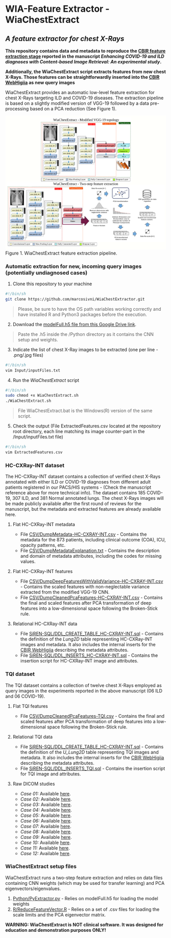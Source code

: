 # WIA-Feature Extractor - WiaChestExtract
## _A feature extractor for chest X-Rays_

**This repository contains data and metadata to reproduce the [CBIR feature extraction stage](https://github.com/marcosivni/webhigiia) reported in the manuscript _Enhancing COVID-19 and ILD diagnoses with Content-based Image Retrieval: An experimental study_.**

**Additionally, the WiaChestExtract script extracts features from new chest X-Rays. Those features can be straightforwardly inserted into the [CBIR WebHigiia](https://github.com/marcosivni/webhigiia) as new query images**

WiaChestExtract provides an automatic low-level feature extraction for chest X-Rays targeting ILD and COVID-19 diseases.
The extraction pipeline is based on a slightly modified version of VGG-19 followed by a data pre-processing based on a PCA reduction (See Figure 1).

![WiaChestExtract Pipeline](https://github.com/marcosivni/WiaChestExtractor/blob/main/GitImages/arch.png)
Figure 1. WiaChestExtract feature extraction pipeline.


### Automatic extraction for new, incoming query images (potentially undiagnosed cases)

1. Clone this repository to your machine
```sh
#!/bin/sh
git clone https://github.com/marcosivni/WiaChestExtractor.git
```
> Please, be sure to have the OS path variables working correctly and have installed R and Python3 packages before the execution.

2. Download the [modelFull.h5 file from this Google Drive link](https://drive.google.com/file/d/1JdDtnGa43MJwm5cbErgzA-9cxWMAOy-2/view?usp=sharing).
> Paste the .h5 inside the /Python directory as it contains the CNN setup and weights.


3. Indicate the list of chest X-Ray images to be extracted (one per line - .png/.jpg files)
```sh
#!/bin/sh
vim Input/inputFiles.txt
```

4. Run the _WiaChestExtract_ script
```sh
#!/bin/sh
sudo chmod +x WiaChestExtract.sh
./WiaChestExtract.sh
```
> File WiaChestExtract.bat is the Windows(R) version of the same script. 


5. Check the output (File ExtractedFeatures.csv located at the repository root directory, each line matching its image counter-part in the /Input/inputFiles.txt file)
```sh
#!/bin/sh
vim ExtractedFeatures.csv
```

### HC-CXRay-INT dataset

The HC-CXRay-INT dataset contains a collection of verified chest X-Rays annotated with either ILD or COVID-19 diagnoses from different adult patients registered in our PACS/HIS systems - (Check the manuscript reference above for more technical info).
The dataset contains 185 COVID-19, 307 ILD, and 381 Normal annotated lungs.
The chest X-Rays images will be made publicly available after the first round of reviews for the manuscript, but the metadata and extracted features are already available here.

1. Flat HC-CXRay-INT metadata 
    - File [CSV/DumpMetadata-HC-CXRAY-INT.csv](CSV/DumpMetadata-HC-CXRAY-INT.csv) - Contains the metadata for the 873 patients, including clinical outcome (COA), ICU, opacity patterns, etc.
    - File [CSV/DumpMetadataExplanation.txt](CSV/DumpMetadataExplanation.txt) - Contains the description and domain of metadata attributes, including the codes for missing values.
    
2. Flat HC-CXRay-INT features
    - File [CSV/DumpDeepFeaturesWithValidVariance-HC-CXRAY-INT.csv](CSV/DumpDeepFeaturesWithValidVariance-HC-CXRAY-INT.csv) - Contains the scaled features with non-neglectable variance extracted from the modified VGG-19 CNN.
    - File [CSV/DumpCleanedPcaFeatures-HC-CXRAY-INT.csv](CSV/DumpCleanedPcaFeatures-HC-CXRAY-INT.csv) - Contains the final and scaled features after PCA transformation of deep features into a low-dimensional space following the Broken-Stick rule.

3. Relational HC-CXRay-INT data 
    - File [SiREN-SQL/DDL_CREATE_TABLE_HC-CXRAY-INT.sql](SiREN-SQL/DDL_CREATE_TABLE_HC-CXRAY-INT.sql) - Contains the definition of the *Lung2D* table representing HC-CXRay-INT images and metadata. It also includes the internal inserts for the [CBIR WebHigiia](https://github.com/marcosivni/webhigiia) describing the metadata attributes.
    - File [SiREN-SQL/DDL_INSERTS_HC-CXRAY-INT.sql](SiREN-SQL/DDL_INSERTS_HC-CXRAY-INT.sql) - Contains the insertion script for HC-CXRay-INT image and attributes.
    
### TQI dataset

The TQI dataset contains a collection of twelve chest X-Rays employed as query images in the experiments reported in the above manuscript (06 ILD and 06 COVID-19).

1. Flat TQI features
    - File [CSV/DumpCleanedPcaFeatures-TQI.csv](CSV/DumpCleanedPcaFeatures-TQI.csv) - Contains the final and scaled features after PCA transformation of deep features into a low-dimensional space following the Broken-Stick rule.

2. Relational TQI data 
    - File [SiREN-SQL/DDL_CREATE_TABLE_HC-CXRAY-INT.sql](SiREN-SQL/DDL_CREATE_TABLE_HC-CXRAY-INT.sql) - Contains the definition of the *U_Lung2D* table representing TQI images and metadata. It also includes the internal inserts for the [CBIR WebHigiia](https://github.com/marcosivni/webhigiia) describing the metadata attributes.
    - File [SiREN-SQL/DDL_INSERTS_TQI.sql](SiREN-SQL/DDL_INSERTS_TQI.sql) - Contains the insertion script for TQI image and attributes. 

3. Raw DICOM studies
    - *Case 01:* Available [here](https://www.dicomlibrary.com?study=1.3.6.1.4.1.44316.6.102.1.2021120212345323.354749101147148383869).
    - *Case 02:* Available [here](https://www.dicomlibrary.com?study=1.3.6.1.4.1.44316.6.102.1.20211202123718669.29247133079929098951).
    - *Case 03:* Available [here](https://www.dicomlibrary.com?study=1.3.6.1.4.1.44316.6.102.1.20211202123831525.92891755321331241415).
    - *Case 04:* Available [here](https://www.dicomlibrary.com?study=1.3.6.1.4.1.44316.6.102.1.20211202123844373.31524973759955746331).
    - *Case 05:* Available [here](https://www.dicomlibrary.com?study=1.3.6.1.4.1.44316.6.102.1.20211202124040344.54323040926621634711).
    - *Case 06:* Available [here](https://www.dicomlibrary.com?study=1.3.6.1.4.1.44316.6.102.1.20211202124050320.48158125511186015744).
    - *Case 07:* Available [here](https://www.dicomlibrary.com?study=1.3.6.1.4.1.44316.6.102.1.20211202124059169.64929550105269381081).
    - *Case 08:* Available [here](https://www.dicomlibrary.com?study=1.3.6.1.4.1.44316.6.102.1.2021120212417509.471406384545835036236).
    - *Case 09:* Available [here](https://www.dicomlibrary.com?study=1.3.6.1.4.1.44316.6.102.1.20211202124117244.49312422957808574127).
    - *Case 10:* Available [here](https://www.dicomlibrary.com?study=1.3.6.1.4.1.44316.6.102.1.20211202124438567.96196473667257865110).
    - *Case 11:* Available [here](https://www.dicomlibrary.com?study=1.3.6.1.4.1.44316.6.102.1.20211202124136451.82606447305416332928).
    - *Case 12:* Available [here](https://www.dicomlibrary.com?study=1.3.6.1.4.1.44316.6.102.1.20211202124145372.38173796896874918298).
    

### WiaChestExtract setup files

WiaChestExtract runs a two-step feature extraction and relies on data files containing CNN weights (which may be used for transfer learning) and PCA eigenvectors/eigenvalues.

1. [Python/PyExtractor.py](Python/PyExtractor.py) - Relies on modelFull.h5 for loading the model weights
2. [R/ReduceFeatureVector.R](R/ReduceFeatureVector.R) - Relies on a set of .csv files for loading the scale limits and the PCA eigenvector matrix.





**WARNING: WiaChestExtract is NOT clinical software. It was designed for education and demonstration purposes ONLY!**
